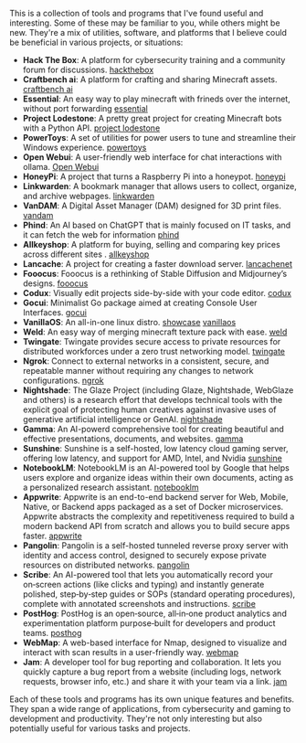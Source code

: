 This is a collection of tools and programs that I've found useful and interesting. Some of these may be familiar to you, while others might be new. They're a mix of utilities, software, and platforms that I believe could be beneficial in various projects, or situations:

-   **Hack The Box**: A platform for cybersecurity training and a community forum for discussions.  [hackthebox](https://www.hackthebox.com/)
-   **Craftbench ai**: A platform for crafting and sharing Minecraft assets.  [craftbench ai](https://discord.gg/craftbench)
-   **Essential**: An easy way to play minecraft with frineds over the internet, without port forwarding  [essential](https://essential.gg/)
-   **Project Lodestone**: A pretty great project for creating Minecraft bots with a Python API.  [project lodestone](https://github.com/the-lodestone-project/Lodestone)
-   **PowerToys**: A set of utilities for power users to tune and streamline their Windows experience.  [powertoys](https://github.com/microsoft/PowerToys)
-   **Open Webui**: A user-friendly web interface for chat interactions with ollama.  [Open Webui](https://github.com/ollama-webui/ollama-webui)
-   **HoneyPi**: A project that turns a Raspberry Pi into a honeypot.  [honeypi](https://github.com/mattymcfatty/HoneyPi)
-   **Linkwarden**: A bookmark manager that allows users to collect, organize, and archive webpages.  [linkwarden](https://linkwarden.app/)
-   **VanDAM**: A Digital Asset Manager (DAM) designed for 3D print files.  [vandam](https://github.com/Floppy/van_dam)
-   **Phind**: An AI based on ChatGPT that is mainly focused on IT tasks, and it can fetch the web for information  [phind](https://www.phind.com/)
-   **Allkeyshop**: A platform for buying, selling and comparing key prices across different sites .  [allkeyshop](https://www.allkeyshop.com/)
-   **Lancache**: A project for creating a faster download server.  [lancachenet](https://github.com/lancachenet/)
-   **Fooocus**: Fooocus is a rethinking of Stable Diffusion and Midjourney’s designs. [fooocus](https://github.com/lllyasviel/Fooocus)
-   **Codux**: Visually edit projects side-by-side with your code editor. [codux](https://www.codux.com/)
-   **Gocui**: Minimalist Go package aimed at creating Console User Interfaces. [gocui](https://github.com/jroimartin/gocui)
-   **VanillaOS**: An all-in-one linux distro. [showcase](https://youtu.be/peDeqIWIyws?si=2DLFPWP8VEHXsPko) [vanillaos](https://vanillaos.org)
-   **Weld**: An easy way of merging minecraft texture pack with ease. [weld](https://weld.smithed.dev)
-   **Twingate**: Twingate provides secure access to private resources for distributed workforces under a zero trust networking model. [twingate](https://www.twingate.com/)
-   **Ngrok**: Connect to external networks in a consistent, secure, and repeatable manner without requiring any changes to network configurations. [ngrok](https://ngrok.com)
-   **Nightshade**: The Glaze Project (including Glaze, Nightshade, WebGlaze and others) is a research effort that develops technical tools with the explicit goal of protecting human creatives against invasive uses of generative artificial intelligence or GenAI. [nightshade](https://nightshade.cs.uchicago.edu/downloads.html)
-   **Gamma**: An AI-powerd comprehensive tool for creating beautiful and effective presentations, documents, and websites. [gamma](https://gamma.app/)
-   **Sunshine**: Sunshine is a self-hosted, low latency cloud gaming server, offering low latency, and support for AMD, Intel, and Nvidia [sunshine](https://app.lizardbyte.dev/Sunshine/)
-   **NotebookLM**: NotebookLM is an AI-powered tool by Google that helps users explore and organize ideas within their own documents, acting as a personalized research assistant. [notebooklm](https://notebooklm.google/)
-   **Appwrite**: Appwrite is an end-to-end backend server for Web, Mobile, Native, or Backend apps packaged as a set of Docker microservices. Appwrite abstracts the complexity and repetitiveness required to build a modern backend API from scratch and allows you to build secure apps faster. [appwrite](https://github.com/appwrite/appwrite?tab=readme-ov-file#unix)
-   **Pangolin**: Pangolin is a self-hosted tunneled reverse proxy server with identity and access control, designed to securely expose private resources on distributed networks. [pangolin](https://github.com/fosrl/pangolin)
-   **Scribe**: An AI-powered tool that lets you automatically record your on‑screen actions (like clicks and typing) and instantly generate polished, step‑by‑step guides or SOPs (standard operating procedures), complete with annotated screenshots and instructions. [scribe](https://scribehow.com/)
-   **PostHog**: PostHog is an open‑source, all‑in‑one product analytics and experimentation platform purpose‑built for developers and product teams. [posthog](https://github.com/PostHog/posthog)
-   **WebMap**: A web-based interface for Nmap, designed to visualize and interact with scan results in a user-friendly way. [webmap](https://github.com/SabyasachiRana/WebMap)
-   **Jam**: A developer tool for bug reporting and collaboration. It lets you quickly capture a bug report from a website (including logs, network requests, browser info, etc.) and share it with your team via a link. [jam](https://jam.dev/)

Each of these tools and programs has its own unique features and benefits. They span a wide range of applications, from cybersecurity and gaming to development and productivity. They're not only interesting but also potentially useful for various tasks and projects.
